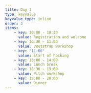 ```yaml
---
title: Day 1
type: keyvalue
keyvalue_type: inline
order: 3
items:
    - key: 10:00 - 10:30
      value: Registration and welcome
    - key: 10:30 - 11:00
      value: Bootstrap workshop
    - key: "11:00"
      value: Start of hacking
    - key: 13:00 - 14:00
      value: Lunch break
    - key: 18:30 - 19:00
      value: Pitch workshop
    - key: 19:00 - 20:00
      value: Dinner
---
```

